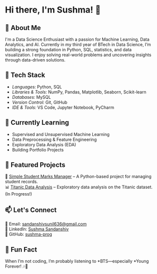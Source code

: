 # Hi there, I'm Sushma! 👋  

## 🚀 About Me  
I'm a Data Science Enthusiast with a passion for Machine Learning, Data Analytics, and AI. Currently in my third year of BTech in Data Science, I’m building a strong foundation in Python, SQL, statistics, and data visualization. I enjoy solving real-world problems and uncovering insights through data-driven solutions.

## 🔧 Tech Stack  
- *Languages:* Python, SQL  
- *Libraries & Tools:* NumPy, Pandas, Matplotlib, Seaborn, Scikit-learn  
- *Databases:* MySQL  
- *Version Control:* Git, GitHub  
- *IDE & Tools:* VS Code, Jupyter Notebook, PyCharm  

## 🌱 Currently Learning  
- Supervised and Unsupervised Machine Learning  
- Data Preprocessing & Feature Engineering  
- Exploratory Data Analysis (EDA)  
- Building Portfolio Projects  

## 📌 Featured Projects  
🚀 [Simple Student Marks Manager](https://github.com/sushma-prog/Python_Basics/blob/main/students_marks_manager.py) – A Python-based project for managing student records.  
📊 [Titanic Data Analysis](#) – Exploratory data analysis on the Titanic dataset. (In Progress!)  

## 📫 Let's Connect  
📧 Email: [sandanshivsunil636@gmail.com](mailto:sandanshivsunil636@gmail.com)  
💼 LinkedIn: [Sushma Sandanshiv](https://www.linkedin.com/in/sushma-sandanshiv-2740422b7)  
🐙 GitHub: [sushma-prog](https://github.com/sushma-prog)  

## 🎵 Fun Fact  
When I’m not coding, I’m probably listening to *BTS—especially *Young Forever! 🎶💜  
